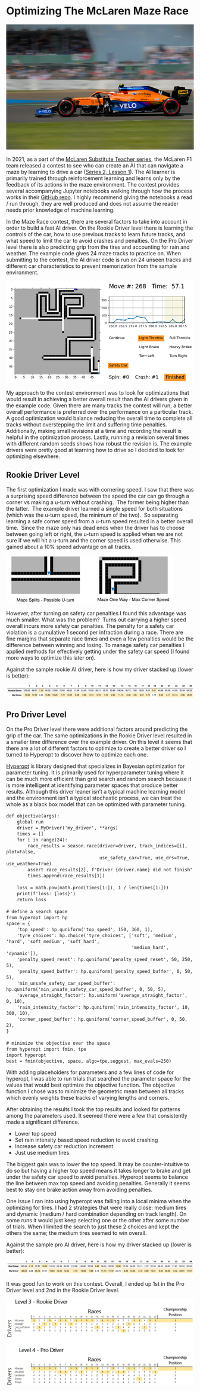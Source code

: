 # Optimizing The McLaren Maze Race

![Lando Norris (McLaren) - Silverstone GP 2021](raphael-tomi-tricot-XsACOxY34ng-unsplash.jpg)

In 2021, as a part of the [McLaren Substitute Teacher series](https://www.mclaren.com/racing/partners/dell-technologies/mclaren-substitute-teacher/), the McLaren F1 team released a contest to see who can create an AI that can navigate a maze by learning to drive a car ([Series 2, Lesson 1](https://www.mclaren.com/racing/partners/dell-technologies/mclaren-substitute-teacher-maze-race/)).  The AI learner is primarily trained through reinforcement learning and learns only by the feedback of its actions in the maze environment.  The contest provides several accompanying Jupyter notebooks walking through how the process works in their [GitHub repo](https://github.com/mclaren-maze-race/mclaren-maze-race).  I highly recommend giving the notebooks a read / run through, they are well produced and does not assume the reader needs prior knowledge of machine learning.

In the Maze Race contest, there are several factors to take into account in order to build a fast AI driver.  On the Rookie Driver level there is learning the controls of the car, how to use previous tracks to learn future tracks, and what speed to limit the car to avoid crashes and penalties.  On the Pro Driver level there is also predicting grip from the tires and accounting for rain and weather.  The example code gives 24 maze tracks to practice on.  When submitting to the contest, the AI driver code is run on 24 unseen tracks and different car characteristics to prevent memorization from the sample environment.

![Maze Track](maze.png)

My approach to the contest environment was to look for optimizations that would result in achieving a better overall result than the AI drivers given in the example code.  Given there are many tracks the contest will run, a better overall performance is preferred over the performance on a particular track.  A good optimization would balance reducing the overall time to complete all tracks without overstepping the limit and suffering time penalties.  Additionally, making small revisions at a time and recording the result is helpful in the optimization process.  Lastly, running a revision several times with different random seeds shows how robust the revision is.  The example drivers were pretty good at learning how to drive so I decided to look for optimizing elsewhere.

## Rookie Driver Level

The first optimization I made was with cornering speed.  I saw that there was a surprising speed difference between the speed the car can go through a corner vs making a u-turn without crashing.  The former being higher than the latter.  The example driver learned a single speed for both situations (which was the u-turn speed, the minimum of the two).  So separating learning a safe corner speed from a u-turn speed resulted in a better overall time.  Since the maze only has dead ends when the driver has to choose between going left or right, the u-turn speed is applied when we are not sure if we will hit a u-turn and the corner speed is used otherwise.  This gained about a 10% speed advantage on all tracks.

![Maze Corner vs U-turn](maze-corner.png)

However, after turning on safety car penalties I found this advantage was much smaller.  What was the problem?   Turns out carrying a higher speed overall incurs more safety car penalties.  The penalty for a safety car violation is a cumulative 1 second per infraction during a race.  There are fine margins that separate race times and even a few penalties would be the difference between winning and losing.  To manage safety car penalties I applied methods for effectively getting under the safety car speed (I found more ways to optimize this later on).

Against the sample rookie AI driver, here is how my driver stacked up (lower is better):

![Rookie Time Chart](rookie-times.png)

## Pro Driver Level

On the Pro Driver level there were additional factors around predicting the grip of the car.  The same optimizations in the Rookie Driver level resulted in a smaller time difference over the example driver.  On this level it seems that there are a lot of different factors to optimize to create a better driver so I turned to Hyperopt to discover how to optimize each one.

[Hyperopt](http://hyperopt.github.io/hyperopt/) is library designed that specializes in Bayesian optimization for parameter tuning.  It is primarily used for hyperparameter tuning where it can be much more efficient than grid search and random search because it is more intelligent at identifying parameter spaces that produce better results.  Although this driver leaner isn’t a typical machine learning model and the environment isn’t a typical stochastic process, we can treat the whole as a black box model that can be optimized with parameter tuning.

```
def objective(args):
    global run
    driver = MyDriver('my_driver', **args)
    times = []
    for i in range(24):
        race_results = season.race(driver=driver, track_indices=[i], plot=False, 
                                   use_safety_car=True, use_drs=True, use_weather=True)
        assert race_results[2], f"Driver {driver.name} did not finish"
        times.append(race_results[1])
    
    loss = math.pow(math.prod(times[1:]), 1 / len(times[1:]))
    print(f'loss: {loss}')
    return loss

# define a search space
from hyperopt import hp
space = {    
    'top_speed': hp.quniform('top_speed', 150, 360, 1),
    'tyre_choices': hp.choice('tyre_choices', ['soft', 'medium', 'hard', 'soft_medium', 'soft_hard', 
                                               'medium_hard', 'dynamic']),
    'penalty_speed_reset': hp.quniform('penalty_speed_reset', 50, 250, 5),
    'penalty_speed_buffer': hp.quniform('penalty_speed_buffer', 0, 50, 5),
    'min_unsafe_safety_car_speed_buffer': hp.quniform('min_unsafe_safety_car_speed_buffer', 0, 50, 5),
    'average_straight_factor': hp.uniform('average_straight_factor', 0, 10),
    'rain_intensity_factor': hp.quniform('rain_intensity_factor', 10, 300, 10),
    'corner_speed_buffer': hp.quniform('corner_speed_buffer', 0, 50, 2),
}

# minimize the objective over the space
from hyperopt import fmin, tpe
import hyperopt
best = fmin(objective, space, algo=tpe.suggest, max_evals=250)
```

With adding placeholders for parameters and a few lines of code for hyperopt, I was able to run trials that searched the parameter space for the values that would best optimize the objective function.  The objective function I chose was to minimize the geometric mean between all tracks which evenly weights these tracks of varying lengths and corners.

After obtaining the results I took the top results and looked for patterns among the parameters used.  It seemed there were a few that consistently made a significant difference.  

- Lower top speed
- Set rain intensity based speed reduction to avoid crashing
- Increase safety car reduction increment 
- Just use medium tires

The biggest gain was to lower the top speed.  It may be counter-intuitive to do so but having a higher top speed means it takes longer to brake and get under the safety car speed to avoid penalties.  Hyperopt seems to balance the line between max top speed and avoiding penalties.  Generally it seems best to stay one brake action away from avoiding penalties.

One issue I ran into using hyperopt was falling into a local minima when  the optimizing for tires.  I had 2 strategies that were really close: medium tires and dynamic (medium / hard combination depending on track length).  On some runs it would just keep selecting one or the other after some number of trials.  When I limited the search to just these 2 choices and kept the others the same; the medium tires seemed to win overall.

Against the sample pro AI driver, here is how my driver stacked up (lower is better):

![Pro Time Chart](pro-times.png)

It was good fun to work on this contest.  Overall, I ended up 1st in the Pro Driver level and 2nd in the Rookie Driver level.

![Results](results.jpg)
